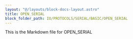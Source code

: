 ```yaml
---
layout: "@/layouts/block-docs-layout.astro"
title: OPEN_SERIAL
block_folder_path: IO/PROTOCOLS/SERIAL/BASIC/OPEN_SERIAL
---
```


This is the Markdown file for OPEN_SERIAL

